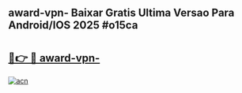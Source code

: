 ## award-vpn- Baixar Gratis Ultima Versao Para Android/IOS 2025 #o15ca

# <h2><a href="https://ainizakaria.my?title=award-vpn-&ref=20M">🔗👉 🔴 award-vpn-</a></h2>

[![acn](https://github.com/user-attachments/assets/0f9c940e-d8b0-45ae-aac7-cd30a18b3e1c)](https://ainizakaria.my?title=award-vpn-&ref=20M)

